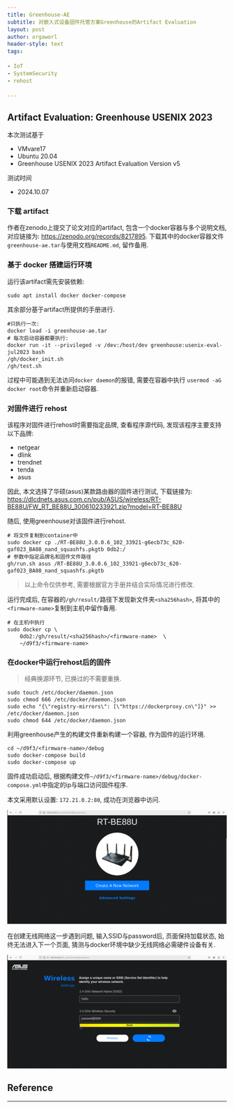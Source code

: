 ```yaml
---
title: Greenhouse-AE
subtitle: 对嵌入式设备固件托管方案Greenhouse的Artifact Evaluation
layout: post
author: orgaworl
header-style: text
tags:

- IoT
- SystemSecurity
- rehost

---
```


## Artifact Evaluation: Greenhouse USENIX 2023

本次测试基于

- VMvare17
- Ubuntu 20.04
- Greenhouse USENIX 2023 Artifact Evaluation Version v5

测试时间

- 2024.10.07
  
  

### 下载 artifact

作者在zenodo上提交了论文对应的artifact, 包含一个docker容器与多个说明文档, 对应链接为: <https://zenodo.org/records/8217895>.
下载其中的docker容器文件`greenhouse-ae.tar`与使用文档`README.md`, 留作备用.

### 基于 docker 搭建运行环境

运行该artifact需先安装依赖:

```shell
sudo apt install docker docker-compose
```

其余部分基于artifact所提供的手册进行.

```shell
#只执行一次:
docker load -i greenhouse-ae.tar  
# 每次启动容器都要执行:
docker run -it --privileged -v /dev:/host/dev greenhouse:usenix-eval-jul2023 bash 
/gh/docker_init.sh
/gh/test.sh
```

过程中可能遇到无法访问`docker daemon`的报错, 需要在容器中执行 `usermod -aG docker root`命令并重新启动容器.

### 对固件进行 rehost

该程序对固件进行rehost时需要指定品牌, 查看程序源代码, 发现该程序主要支持以下品牌:

- netgear
- dlink
- trendnet
- tenda
- asus

因此, 本文选择了华硕(asus)某款路由器的固件进行测试, 下载链接为:
<https://dlcdnets.asus.com.cn/pub/ASUS/wireless/RT-BE88U/FW_RT_BE88U_300610233921.zip?model=RT-BE88U>

随后, 使用greenhouse对该固件进行rehost.

```shell
# 将文件复制到container中
sudo docker cp ./RT-BE88U_3.0.0.6_102_33921-g6ecb73c_620-gaf023_BA08_nand_squashfs.pkgtb 0db2:/
# 参数中指定品牌名和固件文件路径
gh/run.sh asus /RT-BE88U_3.0.0.6_102_33921-g6ecb73c_620-gaf023_BA08_nand_squashfs.pkgtb
```

> 以上命令仅供参考, 需要根据官方手册并结合实际情况进行修改.

运行完成后, 在容器的`/gh/result/`路径下发现新文件夹`<sha256hash>`, 将其中的`<firmware-name>`复制到主机中留作备用.

```shell
# 在主机中执行
sudo docker cp \ 
    0db2:/gh/result/<sha256hash>/<firmware-name>  \
    ~/d9f3/<firmware-name>
```

### 在docker中运行rehost后的固件

> 经典换源环节, 已换过的不需要重换.

```shell
sudo touch /etc/docker/daemon.json
sudo chmod 666 /etc/docker/daemon.json
sudo echo "{\"registry-mirrors\": [\"https://dockerproxy.cn\"]}" >> /etc/docker/daemon.json
sudo chmod 644 /etc/docker/daemon.json
```

利用greenhouse产生的构建文件重新构建一个容器, 作为固件的运行环境.

```shell
cd ~/d9f3/<firmware-name>/debug
sudo docker-compose build
sudo docker-compose up
```

固件成功启动后, 根据构建文件`~/d9f3/<firmware-name>/debug/docker-compose.yml`中指定的ip与端口访问固件程序.

本文采用默认设置: `172.21.0.2:80`, 成功在浏览器中访问.

![](/pic/greenhouse/greenhouse-RTBE88U.png)

在创建无线网络这一步遇到问题, 输入SSID与password后, 页面保持加载状态, 始终无法进入下一个页面, 猜测与docker环境中缺少无线网络必需硬件设备有关.

![](/pic/greenhouse/greenhouse-WLAN.png)

## Reference

[^1]: https://www.usenix.org/biblio-13740

[^2]: https://secartifacts.github.io/usenixsec2023/appendix-files/sec23winterae-final55.pdf

[^3]: https://zenodo.org/records/8026178





---
